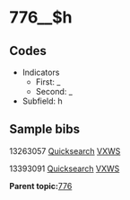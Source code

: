 # 776\_\_$h

## Codes

-   Indicators
    -   First: \_
    -   Second: \_
-   Subfield: h

## Sample bibs

13263057 [Quicksearch](https://search.library.yale.edu/catalog/13263057) [VXWS](http://prodorbis.library.yale.edu:7014/vxws/GetHoldingsService?bibId=13263057)

13393091 [Quicksearch](https://search.library.yale.edu/catalog/13393091) [VXWS](http://prodorbis.library.yale.edu:7014/vxws/GetHoldingsService?bibId=13393091)

**Parent topic:**[776](../../tags/776/776.md)

